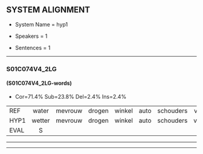 
## SYSTEM ALIGNMENT

- System Name = hyp1

- Speakers = 1

- Sentences = 1

---

### S01C074V4_2LG

#### (S01C074V4_2LG-words)

- Cor=71.4%	Sub=23.8%	Del=2.4%	Ins=2.4%

|  |  |  |  |  |  |  |  |  |  |  |  |  |  |  |  |  |  |  |  |  |  |  |  |  |  |  |  |  |  |  |  |  |  |  |  |  |  |  |  |  |  |  |
|:--- |:---:|:---:|:---:|:---:|:---:|:---:|:---:|:---:|:---:|:---:|:---:|:---:|:---:|:---:|:---:|:---:|:---:|:---:|:---:|:---:|:---:|:---:|:---:|:---:|:---:|:---:|:---:|:---:|:---:|:---:|:---:|:---:|:---:|:---:|:---:|:---:|:---:|:---:|:---:|:---:|:---:|:---:|
| REF | water | mevrouw | drogen | winkel | auto | schouders | verhaal | koning | moeilijk | speelplaats | drinken | hoofdpijn | regen | vliegtuig | stoppen | opnieuw | gooien |  | * | sneeuwen | moeder | liedje | potlood | fietsbel | vinger | dichtbij | meisje | chauffeur | muziek | waarom | scheuren | lawaai | zwemmen | vuurwerk | appel | cola | kussen | eerste | circus | kleuren | voetbal | vlinder |
| HYP1 | wetter | mevrouw | drogen | winkel | auto | schouders | verraap | koning | moeilijk | speelplaats | drinken | hofdpijn | vijgen | vliegtuig |  | oppenopnieuw | gooien | zit | te | sneeuwen | moeder | liedje | potloot | fietsbel | vinger | lichtbij | meiche | chauffeur | muziek | waarom | scheuren | lawaai | zwemmen | veurwerk | appel | cola | kussen | eerste | circus | kleuren | voetbal | vlinder |
| EVAL | S |  |  |  |  |  | S |  |  |  |  | S | S |  | D | S |  | I | S |  |  |  | S |  |  | S | S |  |  |  |  |  |  | S |  |  |  |  |  |  |  |  |
---

---
